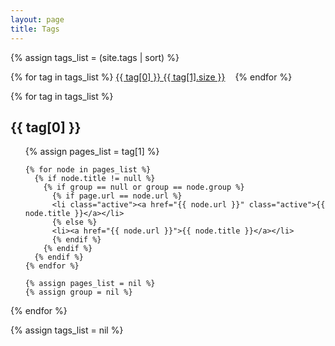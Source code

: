 ```yaml
---
layout: page
title: Tags
---
```


{% assign tags_list = (site.tags | sort) %}

<div class='list-group'>
  {% for tag in tags_list %}
    <span style='white-space:nowrap'><a href="/blog/tags#{{ tag[0] }}" class='list-group-item'>{{ tag[0] }} <span class='badge' style='margin-right:0.75rem'>{{ tag[1].size }}</span></a></span>
  {% endfor %}
</div>

{% for tag in tags_list %}
  <h2 class='tag-header' id="{{ tag[0] }}">{{ tag[0] }}</h2>
  <ul>
    {% assign pages_list = tag[1] %}

    {% for node in pages_list %}
      {% if node.title != null %}
        {% if group == null or group == node.group %}
          {% if page.url == node.url %}
          <li class="active"><a href="{{ node.url }}" class="active">{{ node.title }}</a></li>
          {% else %}
          <li><a href="{{ node.url }}">{{ node.title }}</a></li>
          {% endif %}
        {% endif %}
      {% endif %}
    {% endfor %}

    {% assign pages_list = nil %}
    {% assign group = nil %}
  </ul>
{% endfor %}

{% assign tags_list = nil %}